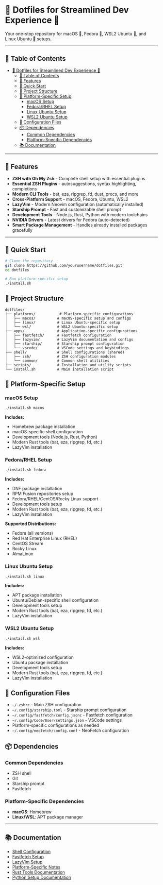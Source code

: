 # 🔧 Dotfiles for Streamlined Dev Experience 🚀

Your one-stop repository for macOS 🍎, Fedora 🎩, WSL2 Ubuntu 🐧, and Linux Ubuntu 🐧 setups.

---

## 📑 Table of Contents

- [🔧 Dotfiles for Streamlined Dev Experience 🚀](#-dotfiles-for-streamlined-dev-experience-)
  - [📑 Table of Contents](#-table-of-contents)
  - [🌟 Features](#-features)
  - [🚀 Quick Start](#-quick-start)
  - [📁 Project Structure](#-project-structure)
  - [🔧 Platform-Specific Setup](#-platform-specific-setup)
    - [macOS Setup](#macos-setup)
    - [Fedora/RHEL Setup](#fedorarhel-setup)
    - [Linux Ubuntu Setup](#linux-ubuntu-setup)
    - [WSL2 Ubuntu Setup](#wsl2-ubuntu-setup)
  - [📝 Configuration Files](#-configuration-files)
  - [📦 Dependencies](#-dependencies)
    - [Common Dependencies](#common-dependencies)
    - [Platform-Specific Dependencies](#platform-specific-dependencies)
  - [📚 Documentation](#-documentation)

---

## 🌟 Features

- **ZSH with Oh My Zsh** - Complete shell setup with essential plugins
- **Essential ZSH Plugins** - autosuggestions, syntax highlighting, completions
- **Modern CLI Tools** - bat, eza, ripgrep, fd, dust, procs, and more
- **Cross-Platform Support** - macOS, Fedora, Ubuntu, WSL2
- **LazyVim** - Modern Neovim configuration (automatically installed)
- **Starship Prompt** - Fast and customizable shell prompt
- **Development Tools** - Node.js, Rust, Python with modern toolchains
- **NVIDIA Drivers** - Latest drivers for Fedora (auto-detected)
- **Smart Package Management** - Handles already installed packages gracefully

---

## 🚀 Quick Start

```bash
# Clone the repository
git clone https://github.com/yourusername/dotfiles.git
cd dotfiles

# Run platform-specific setup
./install.sh
```

## 📁 Project Structure

```
dotfiles/
├── platforms/           # Platform-specific configurations
│   ├── macos/          # macOS-specific setup and configs
│   ├── linux/          # Linux Ubuntu-specific setup
│   └── wsl/            # WSL2 Ubuntu-specific setup
├── apps/               # Application-specific configurations
│   ├── fastfetch/      # Fastfetch configuration
│   ├── lazyvim/        # LazyVim documentation and configs
│   ├── starship/       # Starship prompt configuration
│   └── vscode/         # VSCode settings and keybindings
├── shell/              # Shell configurations (shared)
│   ├── zsh/            # ZSH configuration modules
│   └── common/         # Common shell utilities
├── scripts/            # Installation and utility scripts
└── install.sh          # Main installation script
```

## 🔧 Platform-Specific Setup

### macOS Setup

```bash
./install.sh macos
```

**Includes:**

- Homebrew package installation
- macOS-specific shell configuration
- Development tools (Node.js, Rust, Python)
- Modern Rust tools (bat, eza, ripgrep, fd, etc.)
- LazyVim installation

### Fedora/RHEL Setup

```bash
./install.sh fedora
```

**Includes:**

- DNF package installation
- RPM Fusion repositories setup
- Fedora/RHEL/CentOS/Rocky Linux support
- Development tools setup
- Modern Rust tools (bat, eza, ripgrep, fd, etc.)
- LazyVim installation

**Supported Distributions:**
- Fedora (all versions)
- Red Hat Enterprise Linux (RHEL)
- CentOS Stream
- Rocky Linux
- AlmaLinux

### Linux Ubuntu Setup

```bash
./install.sh linux
```

**Includes:**

- APT package installation
- Ubuntu/Debian-specific shell configuration
- Development tools setup
- Modern Rust tools (bat, eza, ripgrep, fd, etc.)
- LazyVim installation

### WSL2 Ubuntu Setup

```bash
./install.sh wsl
```

**Includes:**

- WSL2-optimized configuration
- Ubuntu package installation
- Development tools setup
- Modern Rust tools (bat, eza, ripgrep, fd, etc.)
- LazyVim installation

## 📝 Configuration Files

- `~/.zshrc` - Main ZSH configuration
- `~/.config/starship.toml` - Starship prompt configuration
- `~/.config/fastfetch/config.jsonc` - Fastfetch configuration
- `~/.config/Code/User/settings.json` - VSCode settings
- Platform-specific configurations as needed
- `~/.config/neofetch/config.conf` - NeoFetch configuration

## 📦 Dependencies

### Common Dependencies

- ZSH shell
- Git
- Starship prompt
- Fastfetch

### Platform-Specific Dependencies

- **macOS**: Homebrew
- **Linux/WSL**: APT package manager

---

## 📚 Documentation

- [Shell Configuration](./shell/README.md)
- [Fastfetch Setup](./apps/fastfetch/README.md)
- [LazyVim Setup](./apps/lazyvim/README.md)
- [Platform-Specific Notes](./platforms/README.md)
- [Rust Tools Documentation](./shell/common/rust-tools.md)
- [Python Setup Documentation](./shell/common/python-setup.md)
